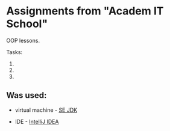 # Assignments from "Academ IT School"
OOP lessons.

Tasks:

1.
2.
3.

## Was used:

* virtual machine - [SE JDK](https://www.oracle.com/java/technologies/javase-downloads.html)

* IDE - [IntelliJ IDEA](https://www.jetbrains.com/idea/download/#section=linux)